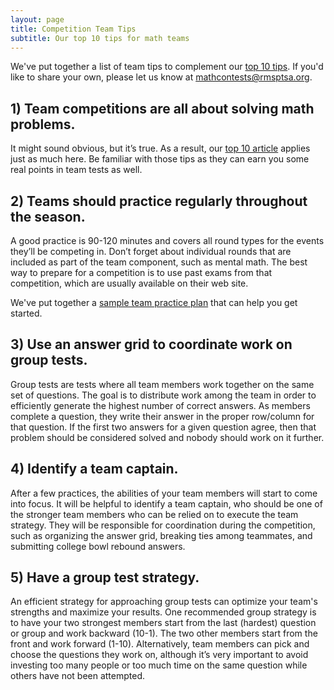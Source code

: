 ```yaml
---
layout: page
title: Competition Team Tips
subtitle: Our top 10 tips for math teams
---
```


We've put together a list of team tips to complement our [top 10 tips](../competition-tips). 
If you'd like to share your own, please let us know
at <a href="mailto:mathcontests@rmsptsa.org">mathcontests@rmsptsa.org</a>.

## 1) Team competitions are all about solving math problems.
It might sound obvious, but it’s true. As a result, our [top 10 article](../competition-tips) applies just as much here.
Be familiar with those tips as they can earn you some real points in team tests as well.

## 2) Teams should practice regularly throughout the season.
A good practice is 90-120 minutes and covers all round types for the events they’ll be competing in. Don’t forget about 
individual rounds that are included as part of the team component, such as mental math. The best way to prepare for a 
competition is to use past exams from that competition, which are usually available on their web site.

We've put together a [sample team practice plan](../team-practice) that can help you get started.

## 3) Use an answer grid to coordinate work on group tests.
Group tests are tests where all team members work together on the same set of questions. The goal is to distribute work 
among the team in order to efficiently generate the highest number of correct answers. As members complete a question, they 
write their answer in the proper row/column for that question. If the first two answers for a given question agree, then that 
problem should be considered solved and nobody should work on it further.

## 4) Identify a team captain.
After a few practices, the abilities of your team members will start to come into focus. It will be helpful to identify a team 
captain, who should be one of the stronger team members who can be relied on to execute the team strategy. They will be responsible 
for coordination during the competition, such as organizing the answer grid, breaking ties among teammates, and submitting college 
bowl rebound answers.

## 5) Have a group test strategy.
An efficient strategy for approaching group tests can optimize your team's strengths and maximize your results.
One recommended group strategy is to have your two strongest members start from the last (hardest) question or group and work 
backward (10-1). The two other members start from the front and work forward (1-10). Alternatively, team members can pick and choose 
the questions they work on, although it’s very important to avoid investing too many people or too much time on the same question 
while others have not been attempted.

